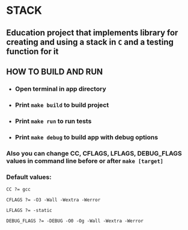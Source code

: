 # STACK

## Education project that implements library for creating and using a stack in `C` and a testing function for it

## HOW TO BUILD AND RUN

- ### Open terminal in app directory

- ### Print `make build` to build project

- ### Print `make run` to run tests

- ### Print `make debug` to build app with debug options

### Also you can change CC, CFLAGS, LFLAGS, DEBUG_FLAGS values in command line before or after `make [target]`

### Default values:

`CC ?= gcc`

`CFLAGS ?= -O3 -Wall -Wextra -Werror`

`LFLAGS ?= -static`

`DEBUG_FLAGS ?= -DEBUG -O0 -Og -Wall -Wextra -Werror`
